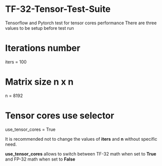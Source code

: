 # TF-32-Tensor-Test-Suite
Tensorflow and Pytorch test for tensor cores performance
There are three values to be setup before test run

# Iterations number
iters = 100

# Matrix size n x n
n = 8192

# Tensor cores use selector 
use_tensor_cores = True

It is recommended not to change the values of **iters** and **n** without specific need.

**use_tensor_cores** allows to switch between TF-32 math when set to **True** and FP-32 math when set to **False**
